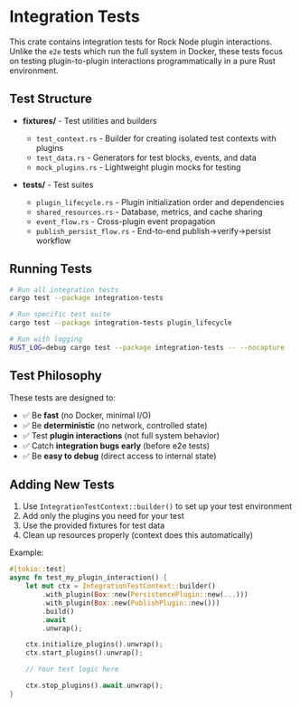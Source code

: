 # Integration Tests

This crate contains integration tests for Rock Node plugin interactions. Unlike the `e2e` tests which run the full system in Docker, these tests focus on testing plugin-to-plugin interactions programmatically in a pure Rust environment.

## Test Structure

- **fixtures/** - Test utilities and builders
  - `test_context.rs` - Builder for creating isolated test contexts with plugins
  - `test_data.rs` - Generators for test blocks, events, and data
  - `mock_plugins.rs` - Lightweight plugin mocks for testing

- **tests/** - Test suites
  - `plugin_lifecycle.rs` - Plugin initialization order and dependencies
  - `shared_resources.rs` - Database, metrics, and cache sharing
  - `event_flow.rs` - Cross-plugin event propagation
  - `publish_persist_flow.rs` - End-to-end publish→verify→persist workflow

## Running Tests

```bash
# Run all integration tests
cargo test --package integration-tests

# Run specific test suite
cargo test --package integration-tests plugin_lifecycle

# Run with logging
RUST_LOG=debug cargo test --package integration-tests -- --nocapture
```

## Test Philosophy

These tests are designed to:
- ✅ Be **fast** (no Docker, minimal I/O)
- ✅ Be **deterministic** (no network, controlled state)
- ✅ Test **plugin interactions** (not full system behavior)
- ✅ Catch **integration bugs early** (before e2e tests)
- ✅ Be **easy to debug** (direct access to internal state)

## Adding New Tests

1. Use `IntegrationTestContext::builder()` to set up your test environment
2. Add only the plugins you need for your test
3. Use the provided fixtures for test data
4. Clean up resources properly (context does this automatically)

Example:
```rust
#[tokio::test]
async fn test_my_plugin_interaction() {
    let mut ctx = IntegrationTestContext::builder()
        .with_plugin(Box::new(PersistencePlugin::new(...)))
        .with_plugin(Box::new(PublishPlugin::new()))
        .build()
        .await
        .unwrap();

    ctx.initialize_plugins().unwrap();
    ctx.start_plugins().unwrap();

    // Your test logic here

    ctx.stop_plugins().await.unwrap();
}
```
